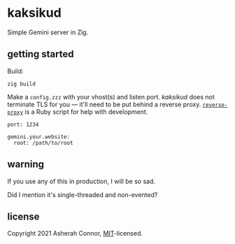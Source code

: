 # kaksikud

Simple Gemini server in Zig.

## getting started

Build:

```console
zig build
```

Make a `config.zzz` with your vhost(s) and listen port.
_kaksikud_ does not terminate TLS for you — it'll need to be put behind a reverse proxy.
[`reverse-proxy`](./reverse-proxy) is a Ruby script for help with development.

```zzz
port: 1234

gemini.your.website:
  root: /path/to/root
```

## warning

If you use any of this in production, I will be so sad.

Did I mention it's single-threaded and non-evented?

## license

Copyright 2021 Asherah Connor, [MIT](./LICENSE)-licensed.
